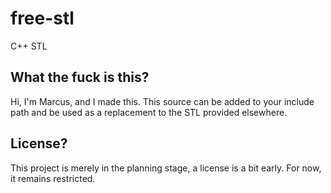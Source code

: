 # free-stl
C++ STL

## What the fuck is this?
Hi, I'm Marcus, and I made this. This source can be added to your include path and be used as a replacement to the STL provided elsewhere.

## License?
This project is merely in the planning stage, a license is a bit early. For now, it remains restricted.
